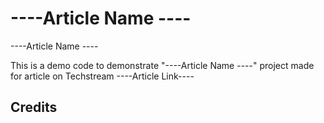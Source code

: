 ----Article Name ----
================

----Article Name ---- 

This is a demo code to demonstrate "----Article Name ----" project made for article on Techstream ----Article Link----

Credits
-------
